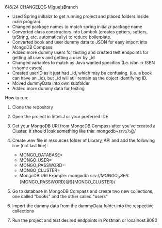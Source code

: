 6/6/24 CHANGELOG MiguelsBranch
- Used Spring initialzr to get running project and placed folders inside main program. 
- Changed package names to match spring initialzr package name
- Converted class constructors into Lombok (creates getters, setters, toString, etc. automatically) to reduce boilerplate.
- Converted book and user dummy data to JSON for easy import into MongoDB Compass
- Added more dummy users for testing and created test endpoints for getting all users and getting a user by _id
- Changed variables to match as Java wanted specifics (I.e. isbn -> ISBN in some cases).
- Created userID as it just had _id, which may be confusing, (i.e. a book can have an _id), but _id will still remain as the object identifying ID.
- Moved dummyData into own subfolder
- Added more dummy data for testing

How to run:
1. Clone the repository
2. Open the project in IntelliJ or your preferred IDE
3. Get your MongoDB URI from MongoDB Compass after you've created a Cluster. It should look something like this:
    mongodb+srv://<username>:<password>@<cluster>/<database>

4. Create .env file in resources folder of Library_API and add the following line (not last line):
    - MONGO_DATABASE=<yourDatabaseName>
    - MONGO_USER=<yourDatabaseUsername>
    - MONGO_PASSWORD=<yourDatabasePassword>
    - MONGO_CLUSTER=<yourDatabasePassword>
    - MongoDB URI Example: mongodb+srv://${MONGO_USER}:${MONGO_PASSWORD}@${MONGO_CLUSTER}/
      
5. Go to database in MongoDB Compass and create two new collections, one called "books" and the other called "users"
6. Import the dummy data from the dummyData folder into the respective collections
7. Run the project and test desired endpoints in Postman or localhost:8080
